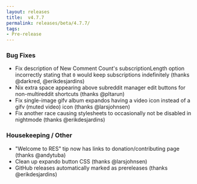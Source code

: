```yaml
---
layout: releases
title:  v4.7.7
permalink: releases/beta/4.7.7/
tags:
- Pre-release
---
```


### Bug Fixes

- Fix description of New Comment Count's subscriptionLength option incorrectly stating that `0` would keep subscriptions indefinitely (thanks @darkred, @erikdesjardins)
- Nix extra space appearing above subreddit manager edit buttons for non-multireddit shortcuts (thanks @pltarun)
- Fix single-image gifv album expandos having a video icon instead of a gifv (muted video) icon (thanks @larsjohnsen)
- Fix another race causing stylesheets to occasionally not be disabled in nightmode (thanks @erikdesjardins)

### Housekeeping / Other

- "Welcome to RES" tip now has links to donation/contributing page (thanks @andytuba)
- Clean up expando button CSS (thanks @larsjohnsen)
- GitHub releases automatically marked as prereleases (thanks @erikdesjardins)
